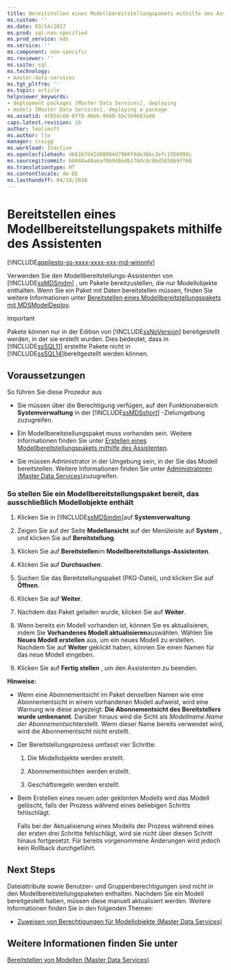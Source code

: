```yaml
---
title: Bereitstellen eines Modellbereitstellungspakets mithilfe des Assistenten | Microsoft-Dokumentation
ms.custom: ''
ms.date: 03/14/2017
ms.prod: sql-non-specified
ms.prod_service: mds
ms.service: ''
ms.component: non-specific
ms.reviewer: ''
ms.suite: sql
ms.technology:
- master-data-services
ms.tgt_pltfrm: ''
ms.topic: article
helpviewer_keywords:
- deployment packages [Master Data Services], deploying
- models [Master Data Services], deploying a package
ms.assetid: 4f65dc60-0ff8-46e6-9988-5bc5b9603ad0
caps.latest.revision: 16
author: leolimsft
ms.author: lle
manager: craigg
ms.workload: Inactive
ms.openlocfilehash: d661b7d42d08884d7908f0de36bc3efc1956998c
ms.sourcegitcommit: bb044a48a6af9b9d8edb178dc8c8bd5658b9ff68
ms.translationtype: HT
ms.contentlocale: de-DE
ms.lasthandoff: 04/18/2018
---
```

# <a name="deploy-a-model-deployment-package-by-using-the-wizard"></a>Bereitstellen eines Modellbereitstellungspakets mithilfe des Assistenten

[!INCLUDE[appliesto-ss-xxxx-xxxx-xxx-md-winonly](../includes/appliesto-ss-xxxx-xxxx-xxx-md-winonly.md)]

  Verwenden Sie den Modellbereitstellungs-Assistenten von [!INCLUDE[ssMDSmdm](../includes/ssmdsmdm-md.md)] , um Pakete bereitzustellen, die nur Modellobjekte enthalten. Wenn Sie ein Paket mit Daten bereitstellen müssen, finden Sie weitere Informationen unter [Bereitstellen eines Modellbereitstellungspakets mit MDSModelDeploy](../master-data-services/deploy-a-model-deployment-package-by-using-mdsmodeldeploy.md).  
  
> [!IMPORTANT]  
>  Pakete können nur in der Edition von [!INCLUDE[ssNoVersion](../includes/ssnoversion-md.md)] bereitgestellt werden, in der sie erstellt wurden. Dies bedeutet, dass in [!INCLUDE[ssSQL11](../includes/sssql11-md.md)] erstellte Pakete nicht in [!INCLUDE[ssSQL14](../includes/sssql14-md.md)]bereitgestellt werden können.  
  
## <a name="prerequisites"></a>Voraussetzungen  
 So führen Sie diese Prozedur aus  
  
-   Sie müssen über die Berechtigung verfügen, auf den Funktionsbereich **Systemverwaltung** in der [!INCLUDE[ssMDSshort](../includes/ssmdsshort-md.md)] -Zielumgebung zuzugreifen.  
  
-   Ein Modellbereitstellungspaket muss vorhanden sein. Weitere Informationen finden Sie unter [Erstellen eines Modellbereitstellungspakets mithilfe des Assistenten](../master-data-services/create-a-model-deployment-package-by-using-the-wizard.md).  
  
-   Sie müssen Administrator in der Umgebung sein, in der Sie das Modell bereitstellen. Weitere Informationen finden Sie unter [Administratoren &#40;Master Data Services&#41;](../master-data-services/administrators-master-data-services.md)zuzugreifen.  
  
### <a name="to-deploy-a-model-deployment-package-of-model-objects-only"></a>So stellen Sie ein Modellbereitstellungspaket bereit, das ausschließlich Modellobjekte enthält  
  
1.  Klicken Sie in [!INCLUDE[ssMDSmdm](../includes/ssmdsmdm-md.md)]auf **Systemverwaltung**.  
  
2.  Zeigen Sie auf der Seite **Modellansicht** auf der Menüleiste auf **System** , und klicken Sie auf **Bereitstellung**.  
  
3.  Klicken Sie auf **Bereitstellen**im **Modellbereitstellungs-Assistenten**.  
  
4.  Klicken Sie auf **Durchsuchen**.  
  
5.  Suchen Sie das Bereitstellungspaket (PKG-Datei), und klicken Sie auf **Öffnen**.  
  
6.  Klicken Sie auf **Weiter**.  
  
7.  Nachdem das Paket geladen wurde, klicken Sie auf **Weiter**.  
  
8.  Wenn bereits ein Modell vorhanden ist, können Sie es aktualisieren, indem Sie **Vorhandenes Modell aktualisieren**auswählen. Wählen Sie **Neues Modell erstellen** aus, um ein neues Modell zu erstellen. Nachdem Sie auf **Weiter** geklickt haben, können Sie einen Namen für das neue Modell eingeben.  
  
9. Klicken Sie auf **Fertig stellen** , um den Assistenten zu beenden.  
  
 **Hinweise:**  
  
-   Wenn eine Abonnementsicht im Paket denselben Namen wie eine Abonnementsicht in einem vorhandenen Modell aufweist, wird eine Warnung wie diese angezeigt: **Die Abonnementsicht des Bereitstellers wurde umbenannt**. Darüber hinaus wird die Sicht als *Modellname.Name der Abonnementsicht*erstellt. Wenn dieser Name bereits verwendet wird, wird die Abonnementsicht nicht erstellt.  
  
-   Der Bereitstellungsprozess umfasst vier Schritte:  
  
    1.  Die Modellobjekte werden erstellt.  
  
    2.  Abonnementsichten werden erstellt.  
  
    3.  Geschäftsregeln werden erstellt.  
  
-   Beim Erstellen eines neuen oder geklonten Modells wird das Modell gelöscht, falls der Prozess während eines beliebigen Schritts fehlschlägt.  
  
     Falls bei der Aktualisierung eines Modells der Prozess während eines der ersten drei Schritte fehlschlägt, wird sie nicht über diesen Schritt hinaus fortgesetzt. Für bereits vorgenommene Änderungen wird jedoch kein Rollback durchgeführt.  
  
## <a name="next-steps"></a>Next Steps  
 Dateiattribute sowie Benutzer- und Gruppenberechtigungen sind nicht in den Modellbereitstellungspaketen enthalten. Nachdem Sie ein Modell bereitgestellt haben, müssen diese manuell aktualisiert werden. Weitere Informationen finden Sie in den folgenden Themen:  
  
-   [Zuweisen von Berechtigungen für Modellobjekte &#40;Master Data Services&#41;](../master-data-services/assign-model-object-permissions-master-data-services.md)  
  
## <a name="see-also"></a>Weitere Informationen finden Sie unter  
 [Bereitstellen von Modellen &#40;Master Data Services&#41;](../master-data-services/deploying-models-master-data-services.md)  
  
  

